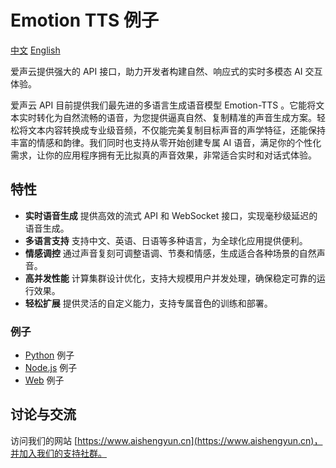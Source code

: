 # Emotion TTS 例子

[中文](README.md)  [English](README-en.md)

爱声云提供强大的 API 接口，助力开发者构建自然、响应式的实时多模态 AI 交互体验。

爱声云 API 目前提供我们最先进的多语言生成语音模型 Emotion-TTS 。它能将文本实时转化为自然流畅的语音，为您提供逼真自然、复制精准的声音生成方案。轻松将文本内容转换成专业级音频，不仅能完美复制目标声音的声学特征，还能保持丰富的情感和韵律。我们同时也支持从零开始创建专属 AI 语音，满足你的个性化需求，让你的应用程序拥有无比拟真的声音效果，非常适合实时和对话式体验。

## 特性
* __实时语音生成__
提供高效的流式 API 和 WebSocket 接口，实现毫秒级延迟的语音生成。
* __多语言支持__
支持中文、英语、日语等多种语言，为全球化应用提供便利。
* __情感调控__
通过声音复刻可调整语调、节奏和情感，生成适合各种场景的自然声音。
* __高并发性能__
计算集群设计优化，支持大规模用户并发处理，确保稳定可靠的运行效果。
* __轻松扩展__
提供灵活的自定义能力，支持专属音色的训练和部署。

### 例子

* [Python](python/README.md) 例子
* [Node.js](nodejs/README.md) 例子
* [Web](web/README.md) 例子


## 讨论与交流

访问我们的网站 [https://www.aishengyun.cn](https://www.aishengyun.cn)，并加入我们的支持社群。